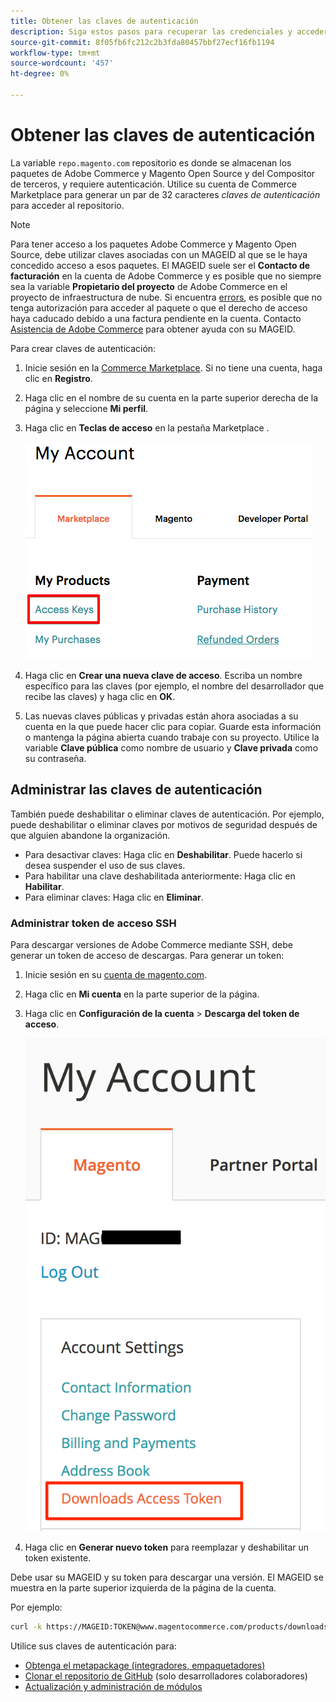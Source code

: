 ```yaml
---
title: Obtener las claves de autenticación
description: Siga estos pasos para recuperar las credenciales y acceder a los paquetes de Adobe Commerce y del Compositor de Magento Open Source en repo.magento.com.
source-git-commit: 8f05fb6fc212c2b3fda80457bbf27ecf16fb1194
workflow-type: tm+mt
source-wordcount: '457'
ht-degree: 0%

---
```



# Obtener las claves de autenticación

La variable `repo.magento.com` repositorio es donde se almacenan los paquetes de Adobe Commerce y Magento Open Source y del Compositor de terceros, y requiere autenticación. Utilice su cuenta de Commerce Marketplace para generar un par de 32 caracteres *claves de autenticación* para acceder al repositorio.

>[!NOTE]
>
>Para tener acceso a los paquetes Adobe Commerce y Magento Open Source, debe utilizar claves asociadas con un MAGEID al que se le haya concedido acceso a esos paquetes. El MAGEID suele ser el **Contacto de facturación** en la cuenta de Adobe Commerce y es posible que no siempre sea la variable **Propietario del proyecto** de Adobe Commerce en el proyecto de infraestructura de nube. Si encuentra [errors](https://support.magento.com/hc/en-us/articles/360040296392), es posible que no tenga autorización para acceder al paquete o que el derecho de acceso haya caducado debido a una factura pendiente en la cuenta. Contacto [Asistencia de Adobe Commerce](https://support.magento.com/hc/en-us) para obtener ayuda con su MAGEID.

Para crear claves de autenticación:

1. Inicie sesión en la [Commerce Marketplace](https://marketplace.magento.com). Si no tiene una cuenta, haga clic en **Registro**.
1. Haga clic en el nombre de su cuenta en la parte superior derecha de la página y seleccione **Mi perfil**.

1. Haga clic en **Teclas de acceso** en la pestaña Marketplace .

   ![Obtenga sus claves de acceso seguras en el Commerce Marketplace](../../assets/installation/cloud_access-key.png)

1. Haga clic en **Crear una nueva clave de acceso**. Escriba un nombre específico para las claves (por ejemplo, el nombre del desarrollador que recibe las claves) y haga clic en **OK**.

1. Las nuevas claves públicas y privadas están ahora asociadas a su cuenta en la que puede hacer clic para copiar. Guarde esta información o mantenga la página abierta cuando trabaje con su proyecto. Utilice la variable **Clave pública** como nombre de usuario y **Clave privada** como su contraseña.

## Administrar las claves de autenticación

También puede deshabilitar o eliminar claves de autenticación. Por ejemplo, puede deshabilitar o eliminar claves por motivos de seguridad después de que alguien abandone la organización.

* Para desactivar claves: Haga clic en **Deshabilitar**. Puede hacerlo si desea suspender el uso de sus claves.
* Para habilitar una clave deshabilitada anteriormente: Haga clic en **Habilitar**.
* Para eliminar claves: Haga clic en **Eliminar**.

### Administrar token de acceso SSH

Para descargar versiones de Adobe Commerce mediante SSH, debe generar un token de acceso de descargas. Para generar un token:

1. Inicie sesión en su [cuenta de magento.com](https://account.magento.com/customer/account/login).
1. Haga clic en **Mi cuenta** en la parte superior de la página.
1. Haga clic en **Configuración de la cuenta** > **Descarga del token de acceso**.

   ![Acceda a sus claves](../../assets/installation/connect_keys1.png)

1. Haga clic en **Generar nuevo token** para reemplazar y deshabilitar un token existente.

Debe usar su MAGEID y su token para descargar una versión. El MAGEID se muestra en la parte superior izquierda de la página de la cuenta.

Por ejemplo:

```bash
curl -k https://MAGEID:TOKEN@www.magentocommerce.com/products/downloads/info/help
```

Utilice sus claves de autenticación para:

* [Obtenga el metapackage (integradores, empaquetadores)](../composer.md)
* [Clonar el repositorio de GitHub](https://developer.adobe.com/commerce/contributor/guides/install/clone-repository/) (solo desarrolladores colaboradores)
* [Actualización y administración de módulos](../../upgrade/modules/upgrade.md)
